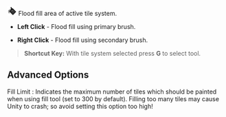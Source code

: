 ![](../img/tool/tool-fill.png) Flood fill area of active tile system.

- **Left Click** - Flood fill using primary brush.

- **Right Click** - Flood fill using secondary brush.

>
> **Shortcut Key:** With tile system selected press **G** to select tool.
>



## Advanced Options

Fill Limit
: Indicates the maximum number of tiles which should be painted when using fill tool (set
  to 300 by default). Filling too many tiles may cause Unity to crash; so avoid setting
  this option too high!
